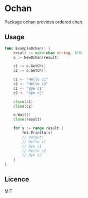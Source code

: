 # Ochan

Package ochan provides ordered chan.

## Usage

```go
func ExampleOchan() {
	result := make(chan string, 100)
	o := NewOchan(result)

	c1 := o.GetCh()
	c2 := o.GetCh()

	c1 <- "Hello c1"
	c2 <- "Hello c2"
	c1 <- "Bye c1"
	c2 <- "Bye c2"

	close(c1)
	close(c2)

	o.Wait()
	close(result)

	for s := range result {
		fmt.Println(s)
		// Output:
		// Hello c1
		// Bye c1
		// Hello c2
		// Bye c2
	}
}
```

## Licence

MIT
